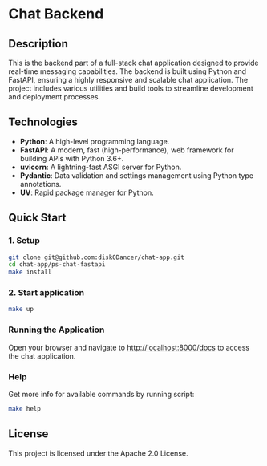 # Chat Backend

## Description

This is the backend part of a full-stack chat application designed to provide real-time messaging capabilities. The backend is built using Python and FastAPI, ensuring a highly responsive and scalable chat application. The project includes various utilities and build tools to streamline development and deployment processes.

## Technologies

- **Python**: A high-level programming language.
- **FastAPI**: A modern, fast (high-performance), web framework for building APIs with Python 3.6+.
- **uvicorn**: A lightning-fast ASGI server for Python.
- **Pydantic**: Data validation and settings management using Python type annotations.
- **UV**: Rapid package manager for Python.

## Quick Start

### 1. Setup
```sh
git clone git@github.com:disk0Dancer/chat-app.git
cd chat-app/ps-chat-fastapi
make install
```

### 2. Start application
```sh
make up
```

### Running the Application

Open your browser and navigate to [http://localhost:8000/docs](http://localhost:8000/docs) to access the chat application.

### Help

Get more info for available commands by running script:
```bash
make help
```

## License

This project is licensed under the Apache 2.0 License.
